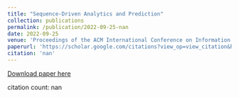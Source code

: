 ```yaml
---
title: "Sequence-Driven Analytics and Prediction"
collection: publications
permalink: /publication/2022-09-25-nan
date: 2022-09-25
venue: 'Proceedings of the ACM International Conference on Information'
paperurl: 'https://scholar.google.com/citations?view_op=view_citation&hl=en&user=CCckbEUAAAAJ&cstart=20&pagesize=80&citation_for_view=CCckbEUAAAAJ:HeT0ZceujKMC'
citation: 'nan'
---
```

[Download paper here](https://scholar.google.com/citations?view_op=view_citation&hl=en&user=CCckbEUAAAAJ&cstart=20&pagesize=80&citation_for_view=CCckbEUAAAAJ:HeT0ZceujKMC)

citation count: nan